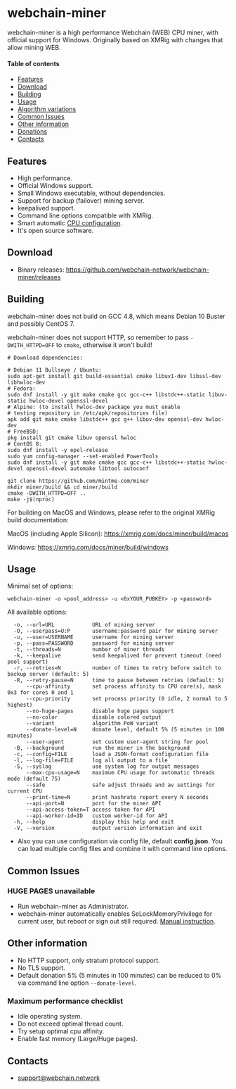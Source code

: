 # webchain-miner

webchain-miner is a high performance Webchain (WEB) CPU miner, with official support for Windows.
Originally based on XMRig with changes that allow mining WEB.

#### Table of contents
* [Features](#features)
* [Download](#download)
* [Building](#building)
* [Usage](#usage)
* [Algorithm variations](#algorithm-variations)
* [Common Issues](#common-issues)
* [Other information](#other-information)
* [Donations](#donations)
* [Contacts](#contacts)

## Features
* High performance.
* Official Windows support.
* Small Windows executable, without dependencies.
* Support for backup (failover) mining server.
* keepalived support.
* Command line options compatible with XMRig.
* Smart automatic [CPU configuration](https://github.com/xmrig/xmrig/wiki/Threads).
* It's open source software.

## Download
* Binary releases: https://github.com/webchain-network/webchain-miner/releases

## Building
webchain-miner does not build on GCC 4.8, which means Debian 10 Buster and possibly CentOS 7.

webchain-miner does not support HTTP, so remember to pass `-DWITH_HTTPD=OFF` to `cmake`, otherwise it won't build!

```
# Download dependencies:

# Debian 11 Bullseye / Ubuntu:
sudo apt-get install git build-essential cmake libuv1-dev libssl-dev libhwloc-dev
# Fedora:
sudo dnf install -y git make cmake gcc gcc-c++ libstdc++-static libuv-static hwloc-devel openssl-devel
# Alpine: (to install hwloc-dev package you must enable
# testing repository in /etc/apk/repositories file)
apk add git make cmake libstdc++ gcc g++ libuv-dev openssl-dev hwloc-dev
# FreeBSD:
pkg install git cmake libuv openssl hwloc
# CentOS 8:
sudo dnf install -y epel-release
sudo yum config-manager --set-enabled PowerTools
sudo dnf install -y git make cmake gcc gcc-c++ libstdc++-static hwloc-devel openssl-devel automake libtool autoconf

git clone https://github.com/mintme-com/miner
mkdir miner/build && cd miner/build
cmake -DWITH_HTTPD=OFF ..
make -j$(nproc)
```

For building on MacOS and Windows, please refer to the original XMRig build documentation:

MacOS (including Apple Silicon): https://xmrig.com/docs/miner/build/macos

Windows: https://xmrig.com/docs/miner/build/windows

## Usage
Minimal set of options:
```
webchain-miner -o <pool_address> -u <0xYOUR_PUBKEY> -p <password>
```

All available options:
```
  -o, --url=URL            URL of mining server
  -O, --userpass=U:P       username:password pair for mining server
  -u, --user=USERNAME      username for mining server
  -p, --pass=PASSWORD      password for mining server
  -t, --threads=N          number of miner threads
  -k, --keepalive          send keepalived for prevent timeout (need pool support)
  -r, --retries=N          number of times to retry before switch to backup server (default: 5)
  -R, --retry-pause=N      time to pause between retries (default: 5)
      --cpu-affinity       set process affinity to CPU core(s), mask 0x3 for cores 0 and 1
      --cpu-priority       set process priority (0 idle, 2 normal to 5 highest)
      --no-huge-pages      disable huge pages support
      --no-color           disable colored output
      --variant            algorithm PoW variant
      --donate-level=N     donate level, default 5% (5 minutes in 100 minutes)
      --user-agent         set custom user-agent string for pool
  -B, --background         run the miner in the background
  -c, --config=FILE        load a JSON-format configuration file
  -l, --log-file=FILE      log all output to a file
  -S, --syslog             use system log for output messages
      --max-cpu-usage=N    maximum CPU usage for automatic threads mode (default 75)
      --safe               safe adjust threads and av settings for current CPU
      --print-time=N       print hashrate report every N seconds
      --api-port=N         port for the miner API
      --api-access-token=T access token for API
      --api-worker-id=ID   custom worker-id for API
  -h, --help               display this help and exit
  -V, --version            output version information and exit
```

* Also you can use configuration via config file, default **config.json**. You can load multiple config files and combine it with command line options.

## Common Issues
### HUGE PAGES unavailable
* Run webchain-miner as Administrator.
* webchain-miner automatically enables SeLockMemoryPrivilege for current user, but reboot or sign out still required. [Manual instruction](https://msdn.microsoft.com/en-gb/library/ms190730.aspx).

## Other information
* No HTTP support, only stratum protocol support.
* No TLS support.
* Default donation 5% (5 minutes in 100 minutes) can be reduced to 0% via command line option `--donate-level`.


### Maximum performance checklist
* Idle operating system.
* Do not exceed optimal thread count.
* Try setup optimal cpu affinity.
* Enable fast memory (Large/Huge pages).

## Contacts
* support@webchain.network
